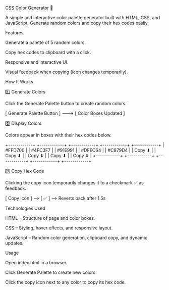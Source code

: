 CSS Color Generator 🎨

A simple and interactive color palette generator built with HTML, CSS, and JavaScript. Generate random colors and copy their hex codes easily.

Features

Generate a palette of 5 random colors.

Copy hex codes to clipboard with a click.

Responsive and interactive UI.

Visual feedback when copying (icon changes temporarily).

How It Works

1️⃣ Generate Colors

Click the Generate Palette button to create random colors.

[ Generate Palette Button ] ---> [ Color Boxes Updated ]

2️⃣ Display Colors

Colors appear in boxes with their hex codes below.


+------------+  +------------+  +------------+  +------------+  +------------+
|   #FFD700  |  |   #4FC3F7  |  |   #91E991  |  |   #DFEC64  |  |   #C879D4  |
|   Copy ⬇   |  |   Copy ⬇   |  |   Copy ⬇   |  |   Copy ⬇   |  |   Copy ⬇   |
+------------+  +------------+  +------------+  +------------+  +------------+



3️⃣ Copy Hex Code

Clicking the copy icon temporarily changes it to a checkmark ✅ as feedback.

[ Copy Icon ] --> [ ✅ ] --> Reverts back after 1.5s

Technologies Used

HTML – Structure of page and color boxes.

CSS – Styling, hover effects, and responsive layout.

JavaScript – Random color generation, clipboard copy, and dynamic updates.

Usage

Open index.html in a browser.

Click Generate Palette to create new colors.

Click the copy icon next to any color to copy its hex code.
